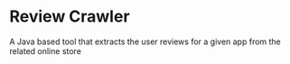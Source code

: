 # Review Crawler

A Java based tool that extracts the user reviews for a given app from the related online store  
